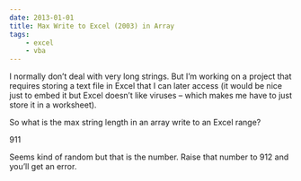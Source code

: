 ```yaml
---
date: 2013-01-01
title: Max Write to Excel (2003) in Array
tags: 
    - excel
    - vba
---
```


I normally don’t deal with very long strings. But I’m working on a
project that requires storing a text file in Excel that I can later
access (it would be nice just to embed it but Excel doesn’t like viruses
– which makes me have to just store it in a worksheet).

So what is the max string length in an array write to an Excel range?

911

Seems kind of random but that is the number. Raise that number to 912
and you’ll get an error.
